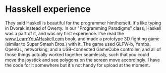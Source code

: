 # Hasskell experience

They said Haskell is beautiful for the programmer him/herself.  It's like typing in Dvorak instead of Qwerty.  In our "Programming Paradigms" class, Haskell was a part of it, and was my first experience.  I've read the www.LearnYouAHaskell.com book, and made a prototype 3D fighting game (similar to Super Smash Bros.) with it.  The game used GLFW-b, Yampa, OpenGL, networking, and a USB-connected GameCube controller, and all of those things actually worked together seamlessly, such that you could move the joystick and see polygons on the screen move accordingly.  I have the code for it somewhere but it's not handy for upload at the moment.
